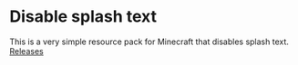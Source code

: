 # Disable splash text
This is a very simple resource pack for Minecraft that disables splash text. [Releases](https://github.com/kakolisgay/disable-splash-text/releases)
